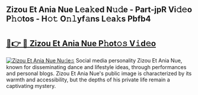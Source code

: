 ## Zizou Et Ania Nue L𝚎a𝚔ed N𝚞𝚍e - Part-jpR Vi𝚍𝚎o P𝚑𝚘tos - H𝚘𝚝 O𝚗𝚕yf𝚊ns L𝚎a𝚔s Pbfb4

# <h2><a href="http://kf242w0.oniu.top/?m=Zizou+Et+Ania+Nue">🔗👉 🔴 Zizou Et Ania Nue P𝚑ot𝚘𝚜 V𝚒d𝚎o</a></h2>

[![Zizou Et Ania Nue Nu𝚍e𝚜](https://i.imgur.com/0qMVB7G.gif)](http://kf242w0.oniu.top/?m=Zizou+Et+Ania+Nue)
Social media personality Zizou Et Ania Nue, known for disseminating dance and lifestyle ideas, through performances and personal blogs. Zizou Et Ania Nue's public image is characterized by its warmth and accessibility, but the depths of his private life remain a captivating mystery.  
